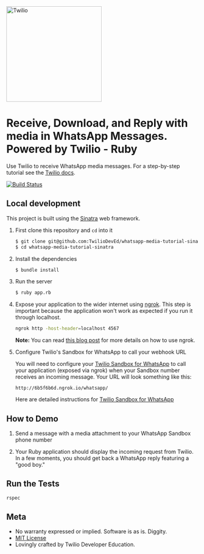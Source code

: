 <a href="https://www.twilio.com">
  <img src="https://static0.twilio.com/marketing/bundles/marketing/img/logos/wordmark-red.svg" alt="Twilio" width="250" />
</a>

# Receive, Download, and Reply with media in WhatsApp Messages. Powered by Twilio - Ruby

Use Twilio to receive WhatsApp media messages. For a step-by-step tutorial see
the [Twilio docs](https://www.twilio.com/docs/sms/tutorials/send-and-receive-media-messages-whatsapp-ruby).

[![Build Status](https://travis-ci.org/TwilioDevEd/whatsapp-media-tutorial-sinatra.svg?branch=master)](https://travis-ci.org/TwilioDevEd/whatsapp-media-tutorial-sinatra)

## Local development
This project is built using the [Sinatra](http://sinatrarb.com/) web framework.

1. First clone this repository and `cd` into it

   ```bash
   $ git clone git@github.com:TwilioDevEd/whatsapp-media-tutorial-sinatra.git
   $ cd whatsapp-media-tutorial-sinatra
   ```

1. Install the dependencies

   ```bash
   $ bundle install
   ```

1. Run the server

   ```bash
   $ ruby app.rb
   ```

1. Expose your application to the wider internet using
   [ngrok](http://ngrok.com/). This step is important because the
   application won't work as expected if you run it through localhost.

   ```bash
   ngrok http -host-header=localhost 4567
   ```
   
   **Note:** You can read
   [this blog post](https://www.twilio.com/blog/2015/09/6-awesome-reasons-to-use-ngrok-when-testing-webhooks.html)
   for more details on how to use ngrok.

1. Configure Twilio's Sandbox for WhatsApp to call your webhook URL

   You will need to configure your [Twilio Sandbox for WhatsApp](https://www.twilio.com/console/sms/whatsapp/sandbox) 
   to call your application (exposed via ngrok) when your Sandbox number receives an incoming message. Your URL will 
   look something like this:

   ```
   http://6b5f6b6d.ngrok.io/whatsapp/
   ```

   Here are detailed instructions for [Twilio Sandbox for WhatsApp](https://www.twilio.com/docs/sms/whatsapp/api#twilio-sandbox-for-whatsapp)

## How to Demo

1. Send a message with a media attachment to your WhatsApp Sandbox phone number

1. Your Ruby application should display the incoming request from Twilio. In a few moments, you should get back a 
WhatsApp reply featuring a "good boy."

## Run the Tests

```bash
rspec
```

## Meta

* No warranty expressed or implied. Software is as is. Diggity.
* [MIT License](http://www.opensource.org/licenses/mit-license.html)
* Lovingly crafted by Twilio Developer Education.
